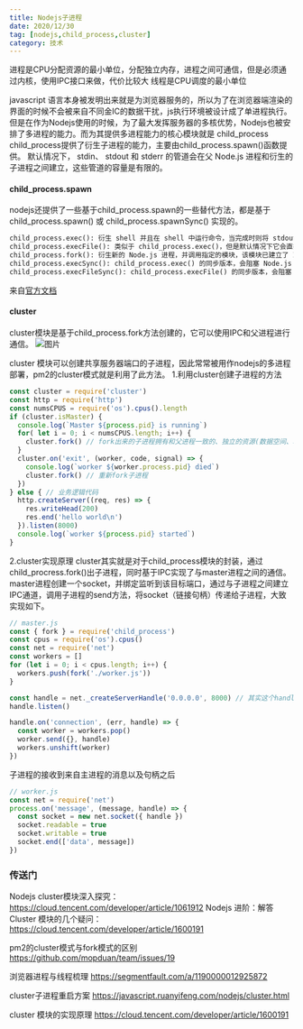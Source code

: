 ```yaml
---
title: Nodejs子进程
date: 2020/12/30
tag: [nodejs,child_process,cluster]
category: 技术
---
```


进程是CPU分配资源的最小单位，分配独立内存，进程之间可通信，但是必须通过内核，使用IPC接口来做，代价比较大
线程是CPU调度的最小单位

javascript 语言本身被发明出来就是为浏览器服务的，所以为了在浏览器端渲染的界面的时候不会被来自不同金IC的数据干扰，js执行环境被设计成了单进程执行。
但是在作为Nodejs使用的时候，为了最大发挥服务器的多核优势，Nodejs也被安排了多进程的能力。而为其提供多进程能力的核心模块就是 child_process
child_process提供了衍生子进程的能力，主要由child_process.spawn()函数提供。
默认情况下， stdin、 stdout 和 stderr 的管道会在父 Node.js 进程和衍生的子进程之间建立，这些管道的容量是有限的。

#### child_process.spawn
nodejs还提供了一些基于child_process.spawn的一些替代方法，都是基于 child_process.spawn() 或 child_process.spawnSync() 实现的。
```html
child_process.exec(): 衍生 shell 并且在 shell 中运行命令，当完成时则将 stdout 和 stderr 传给回调函数。
child_process.execFile(): 类似于 child_process.exec()，但是默认情况下它会直接衍生命令而不先衍生 shell。
child_process.fork(): 衍生新的 Node.js 进程，并调用指定的模块，该模块已建立了 IPC 通信通道，可以在父进程与子进程之间发送消息。
child_process.execSync(): child_process.exec() 的同步版本，会阻塞 Node.js 事件循环。
child_process.execFileSync(): child_process.execFile() 的同步版本，会阻塞 Node.js 事件循环。
```
来自[官方文档](http://nodejs.cn/api/child_process.html)

#### cluster
cluster模块是基于child_process.fork方法创建的，它可以使用IPC和父进程进行通信。
![图片](http://zhoushirong.github.io/img/child_process.png)

cluster 模块可以创建共享服务器端口的子进程，因此常常被用作nodejs的多进程部署，pm2的cluster模式就是利用了此方法。
1.利用cluster创建子进程的方法
```javascript
const cluster = require('cluster')
const http = require('http')
const numsCPUS = require('os').cpus().length
if (cluster.isMaster) {
  console.log(`Master ${process.pid} is running`)
  for( let i = 0; i < numsCPUS.length; i++) {
    cluster.fork() // fork出来的子进程拥有和父进程一致的、独立的资源(数据空间、堆、栈)等。
  }
  cluster.on('exit', (worker, code, signal) => {
    console.log(`worker ${worker.process.pid} died`)
    cluster.fork() // 重新fork子进程
  })
} else { // 业务逻辑代码
  http.createServer((req, res) => {
    res.writeHead(200)
    res.end('hello world\n')
  }).listen(8000)
  console.log(`worker ${process.pid} started`)
}
```

2.cluster实现原理
cluster其实就是对于child_process模块的封装，通过child_procress.fork()出子进程，同时基于IPC实现了与master进程之间的通信。
master进程创建一个socket，并绑定监听到该目标端口，通过与子进程之间建立IPC通道，调用子进程的send方法，将socket（链接句柄）传递给子进程，大致实现如下。
```javascript
// master.js
const { fork } = require('child_process')
const cpus = require('os').cpus()
const net = require('net')
const workers = []
for (let i = 0; i < cpus.length; i++) {
  workers.push(fork('./worker.js'))
}

const handle = net._createServerHandle('0.0.0.0', 8000) // 其实这个handle就是我们的业务逻辑(app.js)
handle.listen()

handle.on('connection', (err, handle) => {
  const worker = workers.pop()
  worker.send({}, handle)
  workers.unshift(worker)
})
```
子进程的接收到来自主进程的消息以及句柄之后
```javascript
// worker.js
const net = require('net')
process.on('message', (message, handle) => {
  const socket = new net.socket({ handle })
  socket.readable = true
  socket.writable = true
  socket.end(['data', message])
})
```



### 传送门
Nodejs cluster模块深入探究：
https://cloud.tencent.com/developer/article/1061912
Nodejs 进阶：解答 Cluster 模块的几个疑问：
https://cloud.tencent.com/developer/article/1600191


pm2的cluster模式与fork模式的区别
https://github.com/mopduan/team/issues/19

浏览器进程与线程梳理
https://segmentfault.com/a/1190000012925872

cluster子进程重启方案
https://javascript.ruanyifeng.com/nodejs/cluster.html

cluster 模块的实现原理
https://cloud.tencent.com/developer/article/1600191